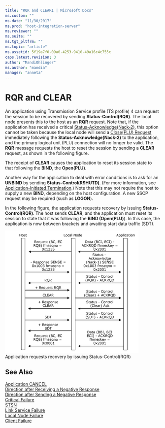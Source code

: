 ```yaml
---
title: "RQR and CLEAR1 | Microsoft Docs"
ms.custom: ""
ms.date: "11/30/2017"
ms.prod: "host-integration-server"
ms.reviewer: ""
ms.suite: ""
ms.tgt_pltfrm: ""
ms.topic: "article"
ms.assetid: 5f19a7f0-09a0-4253-9410-49a16c4c755c
caps.latest.revision: 3
author: "MandiOhlinger"
ms.author: "mandia"
manager: "anneta"
---
```

# RQR and CLEAR
An application using Transmission Service profile (TS profile) 4 can request the session to be recovered by sending **Status-Control(RQR)**. The local node presents this to the host as an **RQR** request. Note that, if the application has received a critical [Status-Acknowledge(Nack-2)](../core/status-acknowledge-nack-2-1.md), this option cannot be taken because the local node will send a [Close(PLU) Request](../core/close-plu-request1.md) immediately following the **Status-Acknowledge(Nack-2)** to the application, and the primary logical unit (PLU) connection will no longer be valid. The **RQR** message requests the host to reset the session by sending a **CLEAR** request, as shown in the following figure.  
  
 The receipt of **CLEAR** causes the application to reset its session state to that following the **BIND**, the **Open(PLU)**.  
  
 Another way for the application to deal with error conditions is to ask for an **UNBIND** by sending **Status-Control(RSHUTD)**. (For more information, see [Application-Initiated Termination](../core/application-initiated-termination1.md).) Note that this may not require the host to supply a new **BIND**, depending on the host configuration. A new SSCP request may be required (such as **LOGON**).  
  
 In the following figure, the application requests recovery by issuing **Status-Control(RQR)**. The host sends **CLEAR**, and the application must reset its session to state that it was following the **BIND (Open(PLU)**). In this case, the application is now between brackets and awaiting start data traffic (SDT).  
  
 ![](../core/media/32703t.gif "32703t")  
Application requests recovery by issuing Status-Control(RQR)  
  
## See Also  
 [Application CANCEL](../core/application-cancel2.md)   
 [Direction after Receiving a Negative Response](../core/direction-after-receiving-a-negative-response1.md)   
 [Direction after Sending a Negative Response](../core/direction-after-sending-a-negative-response2.md)   
 [Critical Failure](../core/critical-failure2.md)   
 [STSN](../core/stsn2.md)   
 [Link Service Failure](../core/link-service-failure1.md)   
 [Local Node Failure](../core/local-node-failure2.md)   
 [Client Failure](../core/client-failure1.md)